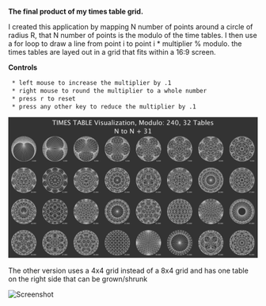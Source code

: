 **The final product of my times table grid.**

I created this application by mapping N number of points around a circle of radius R, that N number of points is the modulo of the time tables.
I then use a for loop to draw a line from point i to point i * multiplier % modulo. 
the times tables are layed out in a grid that fits within a 16:9 screen.

**Controls**
````
 * left mouse to increase the multiplier by .1
 * right mouse to round the multiplier to a whole number
 * press r to reset
 * press any other key to reduce the multiplier by .1
````
![Screenshot](final.PNG)


The other version uses a 4x4 grid instead of a 8x4 grid and has one table on the right side that can be grown/shrunk

![Screenshot](.PNG)
